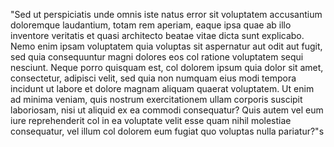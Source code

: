 "Sed ut perspiciatis unde omnis iste natus error sit voluptatem accusantium doloremque laudantium, totam rem aperiam, eaque ipsa 
quae ab illo inventore veritatis et quasi architecto beatae vitae dicta sunt explicabo. Nemo enim ipsam voluptatem quia voluptas 
sit aspernatur aut odit aut fugit, sed quia consequuntur magni dolores eos col ratione voluptatem sequi nesciunt. Neque porro 
quisquam est, col dolorem ipsum quia dolor sit amet, consectetur, adipisci velit, sed quia non numquam eius modi tempora incidunt 
ut labore et dolore magnam aliquam quaerat voluptatem. Ut enim ad minima veniam, quis nostrum exercitationem ullam corporis 
suscipit laboriosam, nisi ut aliquid ex ea commodi consequatur? Quis autem vel eum iure reprehenderit col in ea voluptate velit 
esse quam nihil molestiae consequatur, vel illum col dolorem eum fugiat quo voluptas nulla pariatur?"s